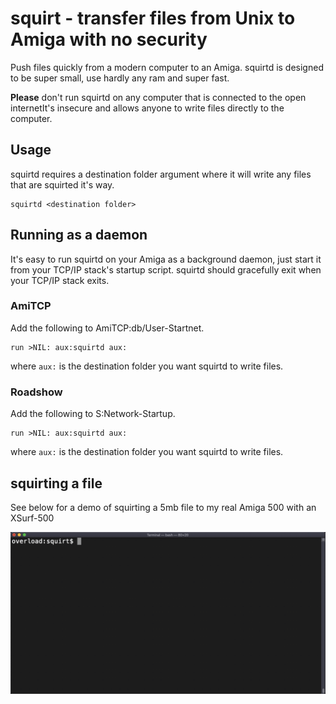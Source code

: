 # squirt - transfer files from Unix to Amiga with no security

Push files quickly from a modern computer to an Amiga. squirtd is designed to be super small, use hardly any ram and super fast.

__Please__ don't run squirtd on any computer that is connected to the open internetIt's insecure and allows anyone to write files directly to the computer.

## Usage

squirtd requires a destination folder argument where it will write any files that are squirted it's way.

    squirtd <destination folder>

## Running as a daemon

It's easy to run squirtd on your Amiga as a background daemon, just start it from your TCP/IP stack's startup script. squirtd should gracefully exit when your TCP/IP stack exits.

### AmiTCP
Add the following to AmiTCP:db/User-Startnet.

    run >NIL: aux:squirtd aux:
    
where `aux:` is the destination folder you want squirtd to write files.
    
### Roadshow
Add the following to S:Network-Startup.

    run >NIL: aux:squirtd aux:

where `aux:` is the destination folder you want squirtd to write files.

## squirting a file

See below for a demo of squirting a 5mb file to my real Amiga 500 with an XSurf-500

![](demo.gif)
